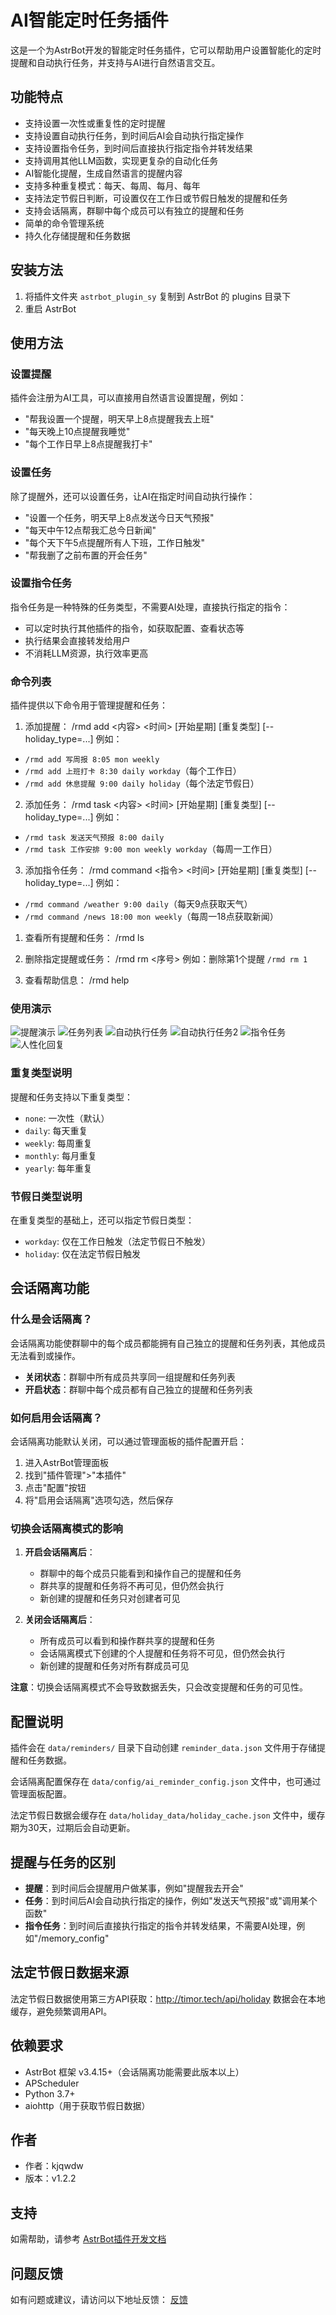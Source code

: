 # AI智能定时任务插件

这是一个为AstrBot开发的智能定时任务插件，它可以帮助用户设置智能化的定时提醒和自动执行任务，并支持与AI进行自然语言交互。

## 功能特点

- 支持设置一次性或重复性的定时提醒
- 支持设置自动执行任务，到时间后AI会自动执行指定操作
- 支持设置指令任务，到时间后直接执行指定指令并转发结果
- 支持调用其他LLM函数，实现更复杂的自动化任务
- AI智能化提醒，生成自然语言的提醒内容
- 支持多种重复模式：每天、每周、每月、每年
- 支持法定节假日判断，可设置仅在工作日或节假日触发的提醒和任务
- 支持会话隔离，群聊中每个成员可以有独立的提醒和任务
- 简单的命令管理系统
- 持久化存储提醒和任务数据

## 安装方法

1. 将插件文件夹 `astrbot_plugin_sy` 复制到 AstrBot 的 plugins 目录下
2. 重启 AstrBot

## 使用方法

### 设置提醒

插件会注册为AI工具，可以直接用自然语言设置提醒，例如：
- "帮我设置一个提醒，明天早上8点提醒我去上班"
- "每天晚上10点提醒我睡觉"
- "每个工作日早上8点提醒我打卡"

### 设置任务

除了提醒外，还可以设置任务，让AI在指定时间自动执行操作：
- "设置一个任务，明天早上8点发送今日天气预报"
- "每天中午12点帮我汇总今日新闻"
- "每个天下午5点提醒所有人下班，工作日触发"
- "帮我删了之前布置的开会任务"

### 设置指令任务

指令任务是一种特殊的任务类型，不需要AI处理，直接执行指定的指令：
- 可以定时执行其他插件的指令，如获取配置、查看状态等
- 执行结果会直接转发给用户
- 不消耗LLM资源，执行效率更高

### 命令列表

插件提供以下命令用于管理提醒和任务：

1. 添加提醒：
/rmd add <内容> <时间> [开始星期] [重复类型] [--holiday_type=...]
例如：
- `/rmd add 写周报 8:05 mon weekly`
- `/rmd add 上班打卡 8:30 daily workday`（每个工作日）
- `/rmd add 休息提醒 9:00 daily holiday`（每个法定节假日）

2. 添加任务：
/rmd task <内容> <时间> [开始星期] [重复类型] [--holiday_type=...]
例如：
- `/rmd task 发送天气预报 8:00 daily`
- `/rmd task 工作安排 9:00 mon weekly workday`（每周一工作日）

3. 添加指令任务：
/rmd command <指令> <时间> [开始星期] [重复类型] [--holiday_type=...]
例如：
- `/rmd command /weather 9:00 daily`（每天9点获取天气）
- `/rmd command /news 18:00 mon weekly`（每周一18点获取新闻）

1. 查看所有提醒和任务：
/rmd ls

1. 删除指定提醒或任务：
/rmd rm <序号>
例如：删除第1个提醒 `/rmd rm 1`

1. 查看帮助信息：
/rmd help

### 使用演示

![提醒演示](https://sywb.top/Staticfiles/pic/ys1.png)
![任务列表](https://sywb.top/Staticfiles/pic/ys2.png)
![自动执行任务](https://sywb.top/Staticfiles/pic/ys3.png)
![自动执行任务2](https://sywb.top/Staticfiles/pic/ys5.png)
![指令任务](https://sywb.top/Staticfiles/pic/ys6.png)
![人性化回复](https://sywb.top/Staticfiles/pic/ys4.png)

### 重复类型说明

提醒和任务支持以下重复类型：
- `none`: 一次性（默认）
- `daily`: 每天重复
- `weekly`: 每周重复
- `monthly`: 每月重复
- `yearly`: 每年重复

### 节假日类型说明

在重复类型的基础上，还可以指定节假日类型：
- `workday`: 仅在工作日触发（法定节假日不触发）
- `holiday`: 仅在法定节假日触发

## 会话隔离功能

### 什么是会话隔离？

会话隔离功能使群聊中的每个成员都能拥有自己独立的提醒和任务列表，其他成员无法看到或操作。

- **关闭状态**：群聊中所有成员共享同一组提醒和任务列表
- **开启状态**：群聊中每个成员都有自己独立的提醒和任务列表

### 如何启用会话隔离？

会话隔离功能默认关闭，可以通过管理面板的插件配置开启：

1. 进入AstrBot管理面板
2. 找到"插件管理">"本插件"
3. 点击"配置"按钮
4. 将"启用会话隔离"选项勾选，然后保存

### 切换会话隔离模式的影响

1. **开启会话隔离后**：
   - 群聊中的每个成员只能看到和操作自己的提醒和任务
   - 群共享的提醒和任务将不再可见，但仍然会执行
   - 新创建的提醒和任务只对创建者可见

2. **关闭会话隔离后**：
   - 所有成员可以看到和操作群共享的提醒和任务
   - 会话隔离模式下创建的个人提醒和任务将不可见，但仍然会执行
   - 新创建的提醒和任务对所有群成员可见

**注意**：切换会话隔离模式不会导致数据丢失，只会改变提醒和任务的可见性。

## 配置说明

插件会在 `data/reminders/` 目录下自动创建 `reminder_data.json` 文件用于存储提醒和任务数据。

会话隔离配置保存在 `data/config/ai_reminder_config.json` 文件中，也可通过管理面板配置。

法定节假日数据会缓存在 `data/holiday_data/holiday_cache.json` 文件中，缓存期为30天，过期后会自动更新。

## 提醒与任务的区别

- **提醒**：到时间后会提醒用户做某事，例如"提醒我去开会"
- **任务**：到时间后AI会自动执行指定的操作，例如"发送天气预报"或"调用某个函数"
- **指令任务**：到时间后直接执行指定的指令并转发结果，不需要AI处理，例如"/memory_config"

## 法定节假日数据来源

法定节假日数据使用第三方API获取：http://timor.tech/api/holiday
数据会在本地缓存，避免频繁调用API。

## 依赖要求

- AstrBot 框架 v3.4.15+（会话隔离功能需要此版本以上）
- APScheduler
- Python 3.7+
- aiohttp（用于获取节假日数据）

## 作者

- 作者：kjqwdw
- 版本：v1.2.2

## 支持

如需帮助，请参考 [AstrBot插件开发文档](https://astrbot.soulter.top/center/docs/%E5%BC%80%E5%8F%91/%E6%8F%92%E4%BB%B6%E5%BC%80%E5%8F%91/)

## 问题反馈

如有问题或建议，请访问以下地址反馈：
[反馈](https://github.com/kjqwer/astrbot_plugin_sy/issues)
